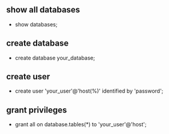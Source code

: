## show all databases 
- show databases;

## create database
- create database your_database;

## create user
- create user 'your_user'@'host(%)' identified by 'password';

## grant privileges
- grant all on database.tables(*) to 'your_user'@'host';
